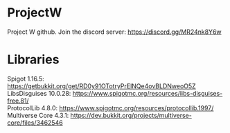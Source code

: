 # ProjectW
Project W github. Join the discord server: https://discord.gg/MR24nk8Y6w

# Libraries
Spigot 1.16.5: https://getbukkit.org/get/RD0y91OTotryPrElNQe4ovBLDNweoO5Z  
LibsDisguises 10.0.28: https://www.spigotmc.org/resources/libs-disguises-free.81/  
ProtocolLib 4.8.0: https://www.spigotmc.org/resources/protocollib.1997/  
Multiverse Core 4.3.1: https://dev.bukkit.org/projects/multiverse-core/files/3462546  
